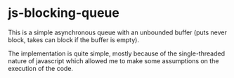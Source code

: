 # js-blocking-queue

This is a simple asynchronous queue with an unbounded buffer (puts never block, takes can block if the buffer is empty).

The implementation is quite simple, mostly because of the single-threaded nature of javascript which allowed me to make some assumptions on the execution of the code.